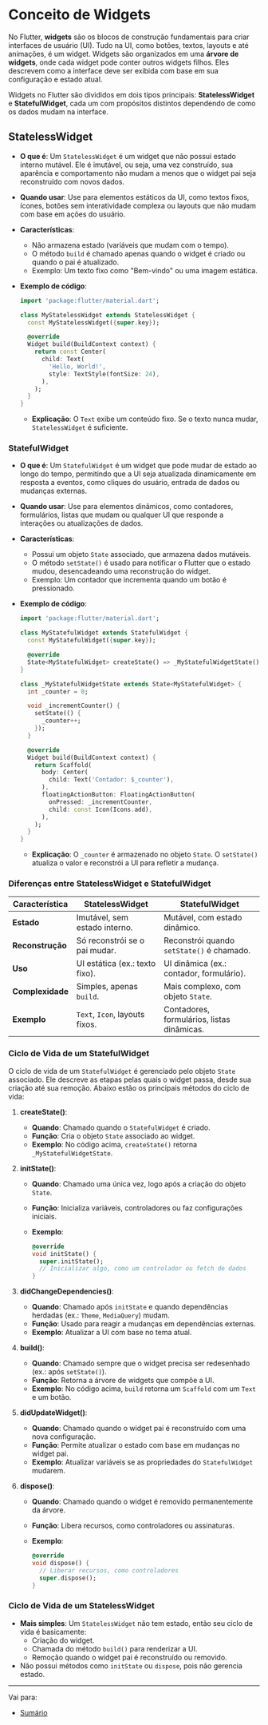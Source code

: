 # Conceito de Widgets

No Flutter, **widgets** são os blocos de construção fundamentais para criar interfaces de usuário (UI). Tudo na UI, como botões, textos, layouts e até animações, é um widget. Widgets são organizados em uma **árvore de widgets**, onde cada widget pode conter outros widgets filhos. Eles descrevem como a interface deve ser exibida com base em sua configuração e estado atual.

Widgets no Flutter são divididos em dois tipos principais: **StatelessWidget** e **StatefulWidget**, cada um com propósitos distintos dependendo de como os dados mudam na interface.

## StatelessWidget

- **O que é**: Um `StatelessWidget` é um widget que não possui estado interno mutável. Ele é imutável, ou seja, uma vez construído, sua aparência e comportamento não mudam a menos que o widget pai seja reconstruído com novos dados.
- **Quando usar**: Use para elementos estáticos da UI, como textos fixos, ícones, botões sem interatividade complexa ou layouts que não mudam com base em ações do usuário.
- **Características**:
  - Não armazena estado (variáveis que mudam com o tempo).
  - O método `build` é chamado apenas quando o widget é criado ou quando o pai é atualizado.
  - Exemplo: Um texto fixo como "Bem-vindo" ou uma imagem estática.
- **Exemplo de código**:

  ```dart
  import 'package:flutter/material.dart';

  class MyStatelessWidget extends StatelessWidget {
    const MyStatelessWidget({super.key});

    @override
    Widget build(BuildContext context) {
      return const Center(
        child: Text(
          'Hello, World!',
          style: TextStyle(fontSize: 24),
        ),
      );
    }
  }
  ```

  - **Explicação**: O `Text` exibe um conteúdo fixo. Se o texto nunca mudar, `StatelessWidget` é suficiente.

### StatefulWidget

- **O que é**: Um `StatefulWidget` é um widget que pode mudar de estado ao longo do tempo, permitindo que a UI seja atualizada dinamicamente em resposta a eventos, como cliques do usuário, entrada de dados ou mudanças externas.
- **Quando usar**: Use para elementos dinâmicos, como contadores, formulários, listas que mudam ou qualquer UI que responde a interações ou atualizações de dados.
- **Características**:
  - Possui um objeto `State` associado, que armazena dados mutáveis.
  - O método `setState()` é usado para notificar o Flutter que o estado mudou, desencadeando uma reconstrução do widget.
  - Exemplo: Um contador que incrementa quando um botão é pressionado.
- **Exemplo de código**:

  ```dart
  import 'package:flutter/material.dart';

  class MyStatefulWidget extends StatefulWidget {
    const MyStatefulWidget({super.key});

    @override
    State<MyStatefulWidget> createState() => _MyStatefulWidgetState();
  }

  class _MyStatefulWidgetState extends State<MyStatefulWidget> {
    int _counter = 0;

    void _incrementCounter() {
      setState(() {
        _counter++;
      });
    }

    @override
    Widget build(BuildContext context) {
      return Scaffold(
        body: Center(
          child: Text('Contador: $_counter'),
        ),
        floatingActionButton: FloatingActionButton(
          onPressed: _incrementCounter,
          child: const Icon(Icons.add),
        ),
      );
    }
  }
  ```

  - **Explicação**: O `_counter` é armazenado no objeto `State`. O `setState()` atualiza o valor e reconstrói a UI para refletir a mudança.

### Diferenças entre StatelessWidget e StatefulWidget

| Característica         | StatelessWidget                     | StatefulWidget                     |
|------------------------|-------------------------------------|------------------------------------|
| **Estado**             | Imutável, sem estado interno.       | Mutável, com estado dinâmico.      |
| **Reconstrução**       | Só reconstrói se o pai mudar.       | Reconstrói quando `setState()` é chamado. |
| **Uso**                | UI estática (ex.: texto fixo).      | UI dinâmica (ex.: contador, formulário). |
| **Complexidade**       | Simples, apenas `build`.            | Mais complexo, com objeto `State`. |
| **Exemplo**            | `Text`, `Icon`, layouts fixos.      | Contadores, formulários, listas dinâmicas. |

### Ciclo de Vida de um StatefulWidget

O ciclo de vida de um `StatefulWidget` é gerenciado pelo objeto `State` associado. Ele descreve as etapas pelas quais o widget passa, desde sua criação até sua remoção. Abaixo estão os principais métodos do ciclo de vida:

1. **createState()**:
   - **Quando**: Chamado quando o `StatefulWidget` é criado.
   - **Função**: Cria o objeto `State` associado ao widget.
   - **Exemplo**: No código acima, `createState()` retorna `_MyStatefulWidgetState`.

2. **initState()**:
   - **Quando**: Chamado uma única vez, logo após a criação do objeto `State`.
   - **Função**: Inicializa variáveis, controladores ou faz configurações iniciais.
   - **Exemplo**:

     ```dart
     @override
     void initState() {
       super.initState();
       // Inicializar algo, como um controlador ou fetch de dados
     }
     ```

3. **didChangeDependencies()**:
   - **Quando**: Chamado após `initState` e quando dependências herdadas (ex.: `Theme`, `MediaQuery`) mudam.
   - **Função**: Usado para reagir a mudanças em dependências externas.
   - **Exemplo**: Atualizar a UI com base no tema atual.

4. **build()**:
   - **Quando**: Chamado sempre que o widget precisa ser redesenhado (ex.: após `setState()`).
   - **Função**: Retorna a árvore de widgets que compõe a UI.
   - **Exemplo**: No código acima, `build` retorna um `Scaffold` com um `Text` e um botão.

5. **didUpdateWidget()**:
   - **Quando**: Chamado quando o widget pai é reconstruído com uma nova configuração.
   - **Função**: Permite atualizar o estado com base em mudanças no widget pai.
   - **Exemplo**: Atualizar variáveis se as propriedades do `StatefulWidget` mudarem.

6. **dispose()**:
   - **Quando**: Chamado quando o widget é removido permanentemente da árvore.
   - **Função**: Libera recursos, como controladores ou assinaturas.
   - **Exemplo**:

     ```dart
     @override
     void dispose() {
       // Liberar recursos, como controladores
       super.dispose();
     }
     ```

### Ciclo de Vida de um StatelessWidget

- **Mais simples**: Um `StatelessWidget` não tem estado, então seu ciclo de vida é basicamente:
  - Criação do widget.
  - Chamada do método `build()` para renderizar a UI.
  - Remoção quando o widget pai é reconstruído ou removido.
- Não possui métodos como `initState` ou `dispose`, pois não gerencia estado.

---
Vai para:

- [Sumário](../README.md)